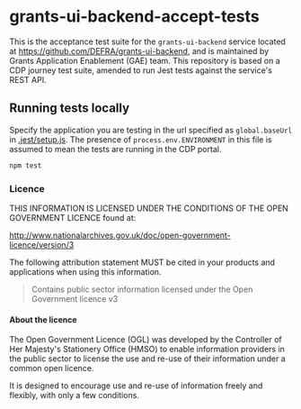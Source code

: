 # grants-ui-backend-accept-tests

This is the acceptance test suite for the `grants-ui-backend` service located at https://github.com/DEFRA/grants-ui-backend, and is maintained by Grants Application Enablement (GAE) team. This repository is based on a CDP journey test suite, amended to run Jest tests against the service's REST API.

## Running tests locally

Specify the application you are testing in the url specified as `global.baseUrl` in [.jest/setup.js](.jest/setup.js). The presence of `process.env.ENVIRONMENT` in this file is assumed to mean the tests are running in the CDP portal.

```bash
npm test
```

### Licence

THIS INFORMATION IS LICENSED UNDER THE CONDITIONS OF THE OPEN GOVERNMENT LICENCE found at:

<http://www.nationalarchives.gov.uk/doc/open-government-licence/version/3>

The following attribution statement MUST be cited in your products and applications when using this information.

> Contains public sector information licensed under the Open Government licence v3

#### About the licence

The Open Government Licence (OGL) was developed by the Controller of Her Majesty's Stationery Office (HMSO) to enable
information providers in the public sector to license the use and re-use of their information under a common open
licence.

It is designed to encourage use and re-use of information freely and flexibly, with only a few conditions.
